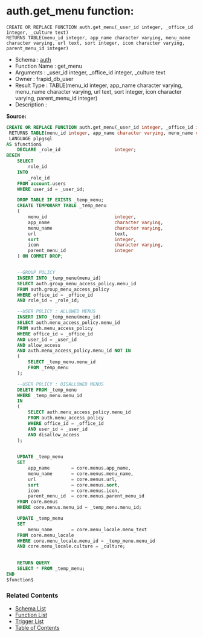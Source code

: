 # auth.get_menu function:

```plpgsql
CREATE OR REPLACE FUNCTION auth.get_menu(_user_id integer, _office_id integer, _culture text)
RETURNS TABLE(menu_id integer, app_name character varying, menu_name character varying, url text, sort integer, icon character varying, parent_menu_id integer)
```
* Schema : [auth](../../schemas/auth.md)
* Function Name : get_menu
* Arguments : _user_id integer, _office_id integer, _culture text
* Owner : frapid_db_user
* Result Type : TABLE(menu_id integer, app_name character varying, menu_name character varying, url text, sort integer, icon character varying, parent_menu_id integer)
* Description : 


**Source:**
```sql
CREATE OR REPLACE FUNCTION auth.get_menu(_user_id integer, _office_id integer, _culture text)
 RETURNS TABLE(menu_id integer, app_name character varying, menu_name character varying, url text, sort integer, icon character varying, parent_menu_id integer)
 LANGUAGE plpgsql
AS $function$
    DECLARE _role_id                    integer;
BEGIN
    SELECT
        role_id
    INTO
        _role_id
    FROM account.users
    WHERE user_id = _user_id;

    DROP TABLE IF EXISTS _temp_menu;
    CREATE TEMPORARY TABLE _temp_menu
    (
        menu_id                         integer,
        app_name                        character varying,
        menu_name                       character varying,
        url                             text,
        sort                            integer,
        icon                            character varying,
        parent_menu_id                  integer
    ) ON COMMIT DROP;


    --GROUP POLICY
    INSERT INTO _temp_menu(menu_id)
    SELECT auth.group_menu_access_policy.menu_id
    FROM auth.group_menu_access_policy
    WHERE office_id = _office_id
    AND role_id = _role_id;

    --USER POLICY : ALLOWED MENUS
    INSERT INTO _temp_menu(menu_id)
    SELECT auth.menu_access_policy.menu_id
    FROM auth.menu_access_policy
    WHERE office_id = _office_id
    AND user_id = _user_id
    AND allow_access
    AND auth.menu_access_policy.menu_id NOT IN
    (
        SELECT _temp_menu.menu_id
        FROM _temp_menu
    );

    --USER POLICY : DISALLOWED MENUS
    DELETE FROM _temp_menu
    WHERE _temp_menu.menu_id
    IN
    (
        SELECT auth.menu_access_policy.menu_id
        FROM auth.menu_access_policy
        WHERE office_id = _office_id
        AND user_id = _user_id
        AND disallow_access
    );

    
    UPDATE _temp_menu
    SET
        app_name        = core.menus.app_name,
        menu_name       = core.menus.menu_name,
        url             = core.menus.url,
        sort            = core.menus.sort,
        icon            = core.menus.icon,
        parent_menu_id  = core.menus.parent_menu_id
    FROM core.menus
    WHERE core.menus.menu_id = _temp_menu.menu_id;

    UPDATE _temp_menu
    SET
        menu_name       = core.menu_locale.menu_text
    FROM core.menu_locale
    WHERE core.menu_locale.menu_id = _temp_menu.menu_id
    AND core.menu_locale.culture = _culture;
    

    RETURN QUERY
    SELECT * FROM _temp_menu;
END
$function$

```

### Related Contents
* [Schema List](../../schemas.md)
* [Function List](../../functions.md)
* [Trigger List](../../triggers.md)
* [Table of Contents](../../README.md)

